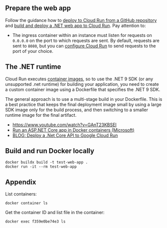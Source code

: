 ## Prepare the web app

Follow the guidance how to [deploy to Cloud Run from a GitHub repository](https://cloud.google.com/run/docs/quickstarts/deploy-continuously) and [build and deploy a .NET web app to Cloud Run](https://cloud.google.com/run/docs/quickstarts/build-and-deploy/deploy-dotnet-service). Pay attention to:

- The ingress container within an instance must listen for requests on `0.0.0.0` on the port to which requests are sent. By default, requests are sent to `8080`, but you can [configure Cloud Run](https://cloud.google.com/run/docs/configuring/services/containers#command-line) to send requests to the port of your choice.

## The .NET runtime

Cloud Run executes [container images](https://cloud.google.com/run/docs/runtimes/dotnet), so to use the .NET 9 SDK (or any unsupported .net runtime) for building your application, you need to create a custom container image using a Dockerfile that specifies the .NET 9 SDK.

The general approach is to use a multi-stage build in your Dockerfile. This is a best practice that keeps the final deployment image small by using a large SDK image only for the build process, and then switching to a smaller runtime image for the final artifact.

- https://www.youtube.com/watch?v=GAnT23KBSEI
- [Run an ASP.NET Core app in Docker containers (Microsoft)](https://learn.microsoft.com/en-us/aspnet/core/host-and-deploy/docker/building-net-docker-images?view=aspnetcore-9.0)
- [BLOG: Deploy a .Net Core API to Google Cloud Run](https://scriptbytes.io/deploy-net-core-api-to-google-cloud-run)

## Build and run Docker locally

```
docker buildx build -t test-web-app .
docker run -it --rm test-web-app
```

## Appendix

List containers: 

```
docker container ls
```

Get the container ID and list file in the container:

```
docker exec f359e0be74e3 ls
```